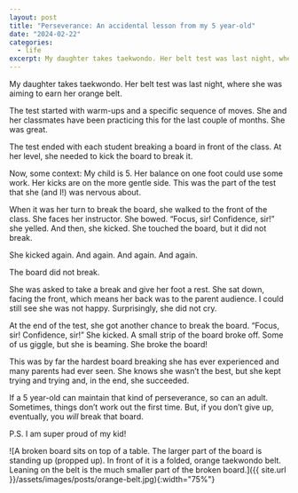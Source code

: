 ```yaml
---
layout: post
title: "Perseverance: An accidental lesson from my 5 year-old"
date: "2024-02-22"
categories:
  - life
excerpt: My daughter takes taekwondo. Her belt test was last night, where she was aiming to earn her orange belt, and it was quite the journey.
---
```


My daughter takes taekwondo. Her belt test was last night, where she was aiming to earn her orange belt.

The test started with warm-ups and a specific sequence of moves. She and her classmates have been practicing this for the last couple of months. She was great.

The test ended with each student breaking a board in front of the class. At her level, she needed to kick the board to break it.

Now, some context: My child is 5. Her balance on one foot could use some work. Her kicks are on the more gentle side. This was the part of the test that she (and I!) was nervous about.

When it was her turn to break the board, she walked to the front of the class. She faces her instructor. She bowed. “Focus, sir! Confidence, sir!” she yelled. And then, she kicked. She touched the board, but it did not break.

She kicked again. And again. And again. And again.

The board did not break.

She was asked to take a break and give her foot a rest. She sat down, facing the front, which means her back was to the parent audience. I could still see she was not happy. Surprisingly, she did not cry.

At the end of the test, she got another chance to break the board. “Focus, sir! Confidence, sir!” She kicked. A small strip of the board broke off. Some of us giggle, but she is beaming. She broke the board!

This was by far the hardest board breaking she has ever experienced and many parents had ever seen. She knows she wasn’t the best, but she kept trying and trying and, in the end, she succeeded.

If a 5 year-old can maintain that kind of perseverance, so can an adult. Sometimes, things don’t work out the first time. But, if you don’t give up, eventually, you *will* break that board.

P.S. I am super proud of my kid!

![A broken board sits on top of a table. The larger part of the board is standing up (propped up). In front of it is a folded, orange taekwondo belt. Leaning on the belt is the much smaller part of the broken board.]({{ site.url }}/assets/images/posts/orange-belt.jpg){:width="75%"}